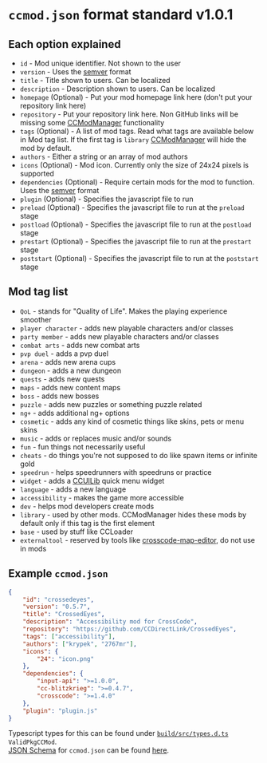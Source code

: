 <!-- markdownlint-disable MD013 MD034 -->

# `ccmod.json` format standard v1.0.1

## Each option explained

- `id` - Mod unique identifier. Not shown to the user
- `version` - Uses the [semver](https://semver.org/) format
- `title` - Title shown to users. Can be localized
- `description` - Description shown to users. Can be localized
- `homepage` (Optional) - Put your mod homepage link here (don't put your repository link here)
- `repository` - Put your repository link here. Non GitHub links will be missing some [CCModManager](https://github.com/CCDirectLink/CCModManager) functionality
- `tags` (Optional) - A list of mod tags. Read what tags are available below in Mod tag list.
   If the first tag is `library` [CCModManager](https://github.com/CCDirectLink/CCModManager) will hide the mod by default.
- `authors` - Either a string or an array of mod authors
- `icons` (Optional) - Mod icon. Currently only the size of 24x24 pixels is supported
- `dependencies` (Optional) - Require certain mods for the mod to function. Uses the [semver](https://semver.org/) format
- `plugin` (Optional) - Specifies the javascript file to run
- `preload` (Optional) - Specifies the javascript file to run at the `preload` stage
- `postload` (Optional) - Specifies the javascript file to run at the `postload` stage
- `prestart` (Optional) - Specifies the javascript file to run at the `prestart` stage
- `poststart` (Optional) - Specifies the javascript file to run at the `poststart` stage

## Mod tag list

- `QoL` - stands for "Quality of Life". Makes the playing experience smoother
- `player character` - adds new playable characters and/or classes
- `party member` - adds new playable characters and/or classes
- `combat arts` - adds new combat arts
- `pvp duel` - adds a pvp duel
- `arena` - adds new arena cups
- `dungeon` - adds a new dungeon
- `quests` - adds new quests
- `maps` - adds new content maps
- `boss` - adds new bosses
- `puzzle` - adds new puzzles or something puzzle related
- `ng+` - adds additional ng+ options
- `cosmetic` - adds any kind of cosmetic things like skins, pets or menu skins
- `music` - adds or replaces music and/or sounds
- `fun` - fun things not necessarily useful
- `cheats` - do things you're not supposed to do like spawn items or infinite gold
- `speedrun` - helps speedrunners with speedruns or practice
- `widget` - adds a [CCUILib](https://github.com/conorlawton/nax-ccuilib) quick menu widget
- `language` - adds a new language
- `accessibility` - makes the game more accessible
- `dev` - helps mod developers create mods
- `library` - used by other mods. CCModManager hides these mods by default only if this tag is the first element
- `base` - used by stuff like CCLoader
- `externaltool` - reserved by tools like [crosscode-map-editor](https://github.com/CCDirectLink/crosscode-map-editor), do not use in mods

## Example `ccmod.json`

```json
{
    "id": "crossedeyes",
    "version": "0.5.7",
    "title": "CrossedEyes",
    "description": "Accessibility mod for CrossCode",
    "repository": "https://github.com/CCDirectLink/CrossedEyes",
    "tags": ["accessibility"],
    "authors": ["krypek", "2767mr"],
    "icons": {
        "24": "icon.png"
    },
    "dependencies": {
        "input-api": ">=1.0.0",
        "cc-blitzkrieg": ">=0.4.7",
        "crosscode": ">=1.4.0"
    },
    "plugin": "plugin.js"
}
```

Typescript types for this can be found under [`build/src/types.d.ts`](/build/src/types.d.ts) `ValidPkgCCMod`.  
[JSON Schema](https://json-schema.org/) for `ccmod.json` can be found [here](/ccmod-json-schema.json).

